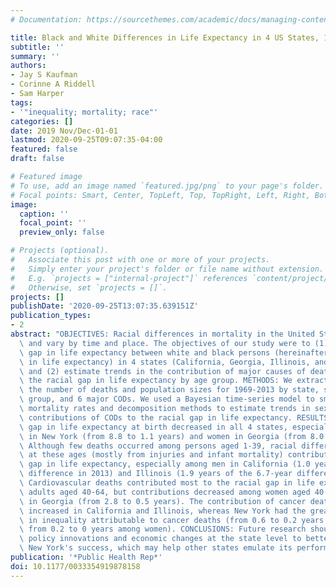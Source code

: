 ```yaml
---
# Documentation: https://sourcethemes.com/academic/docs/managing-content/

title: Black and White Differences in Life Expectancy in 4 US States, 1969-2013
subtitle: ''
summary: ''
authors:
- Jay S Kaufman
- Corinne A Riddell
- Sam Harper
tags:
- '"inequality; mortality; race"'
categories: []
date: 2019 Nov/Dec-01-01
lastmod: 2020-09-25T09:07:35-04:00
featured: false
draft: false

# Featured image
# To use, add an image named `featured.jpg/png` to your page's folder.
# Focal points: Smart, Center, TopLeft, Top, TopRight, Left, Right, BottomLeft, Bottom, BottomRight.
image:
  caption: ''
  focal_point: ''
  preview_only: false

# Projects (optional).
#   Associate this post with one or more of your projects.
#   Simply enter your project's folder or file name without extension.
#   E.g. `projects = ["internal-project"]` references `content/project/deep-learning/index.md`.
#   Otherwise, set `projects = []`.
projects: []
publishDate: '2020-09-25T13:07:35.639151Z'
publication_types:
- 2
abstract: "OBJECTIVES: Racial differences in mortality in the United States have narrowed\
  \ and vary by time and place. The objectives of our study were to (1) examine the\
  \ gap in life expectancy between white and black persons (hereinafter, racial gap\
  \ in life expectancy) in 4 states (California, Georgia, Illinois, and New York)\
  \ and (2) estimate trends in the contribution of major causes of death (CODs) to\
  \ the racial gap in life expectancy by age group. METHODS: We extracted data on\
  \ the number of deaths and population sizes for 1969-2013 by state, sex, race, age\
  \ group, and 6 major CODs. We used a Bayesian time-series model to smooth and impute\
  \ mortality rates and decomposition methods to estimate trends in sex- and age-specific\
  \ contributions of CODs to the racial gap in life expectancy. RESULTS: The racial\
  \ gap in life expectancy at birth decreased in all 4 states, especially among men\
  \ in New York (from 8.8 to 1.1 years) and women in Georgia (from 8.0 to 1.7 years).\
  \ Although few deaths occurred among persons aged 1-39, racial differences in mortality\
  \ at these ages (mostly from injuries and infant mortality) contributed to the racial\
  \ gap in life expectancy, especially among men in California (1.0 year of the 4.3-year\
  \ difference in 2013) and Illinois (1.9 years of the 6.7-year difference in 2013).\
  \ Cardiovascular deaths contributed most to the racial gap in life expectancy for\
  \ adults aged 40-64, but contributions decreased among women aged 40-64, especially\
  \ in Georgia (from 2.8 to 0.5 years). The contribution of cancer deaths to inequality\
  \ increased in California and Illinois, whereas New York had the greatest reductions\
  \ in inequality attributable to cancer deaths (from 0.6 to 0.2 years among men and\
  \ from 0.2 to 0 years among women). CONCLUSIONS: Future research should identify\
  \ policy innovations and economic changes at the state level to better understand\
  \ New York's success, which may help other states emulate its performance."
publication: '*Public Health Rep*'
doi: 10.1177/0033354919878158
---
```

